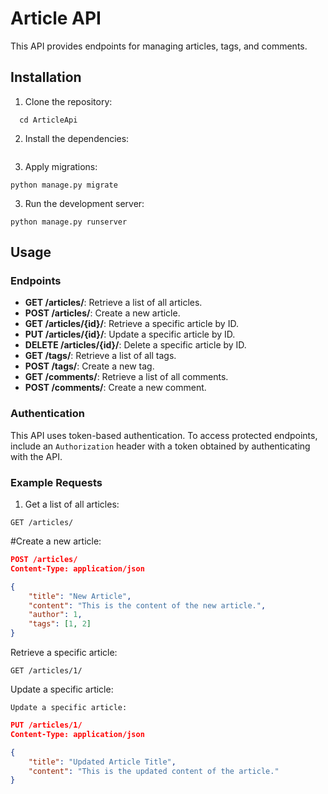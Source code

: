 # Article API

This API provides endpoints for managing articles, tags, and comments.

## Installation

1. Clone the repository:

```git clone https://github.com/mirafzal114/ArticleApi
  cd ArticleApi
```

2. Install the dependencies:
```pip install -r requirements.txt
```
3. Apply migrations:
```
python manage.py migrate
```

3. Run the development server:

```
python manage.py runserver
```


## Usage

### Endpoints

- **GET /articles/**: Retrieve a list of all articles.
- **POST /articles/**: Create a new article.
- **GET /articles/{id}/**: Retrieve a specific article by ID.
- **PUT /articles/{id}/**: Update a specific article by ID.
- **DELETE /articles/{id}/**: Delete a specific article by ID.
- **GET /tags/**: Retrieve a list of all tags.
- **POST /tags/**: Create a new tag.
- **GET /comments/**: Retrieve a list of all comments.
- **POST /comments/**: Create a new comment.

### Authentication

This API uses token-based authentication. To access protected endpoints, include an `Authorization` header with a token obtained by authenticating with the API.

### Example Requests

1. Get a list of all articles:

```http
GET /articles/

```

#Create a new article:
```JSON
POST /articles/
Content-Type: application/json

{
    "title": "New Article",
    "content": "This is the content of the new article.",
    "author": 1,
    "tags": [1, 2]
}

```

Retrieve a specific article:
```
GET /articles/1/

```

Update a specific article:
```
Update a specific article:
```
```JSON
PUT /articles/1/
Content-Type: application/json

{
    "title": "Updated Article Title",
    "content": "This is the updated content of the article."
}

```
